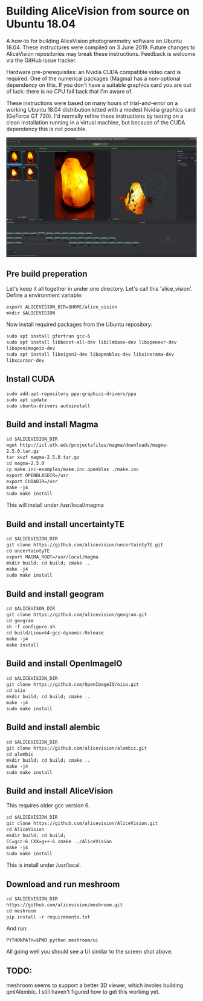 # Building AliceVision from source on Ubuntu 18.04

A how-to for building AliceVision photogrammetry software on Ubuntu 18.04. These instructures were compiled on 3 June 2019. Future changes to AliceVision repositories may break these instructions. Feedback is welcome via the GitHub issue tracker.

Hardware pre-prerequisites: an Nvidia CUDA compatible video card is required. One of the numerical packages (Magma) has a non-optional dependency on this. If you don't have a suitable graphics card you are out of luck: there is no CPU fall back that I'm aware of.

These instructions were based on many hours of trial-and-error on a working Ubuntu 18.04 distribution kitted with a modest Nvidia graphics card (GeForce GT 730).  I'd normally refine these instructions by testing on a clean installation running in a virtual machine, but because of the CUDA dependency this is not possible.

![meshroom screenshot](./meshroom_screenshot.jpg)

## Pre build preperation

Let's keep it all together in under one directory. Let's call this 'alice_vision'. Define a environment variable:

```
export ALICEVISION_DIR=$HOME/alice_vision
mkdir $ALICEVISION
```

Now install required packages from the Ubuntu repository:

```
sudo apt install gfortran gcc-6
sudo apt install libboost-all-dev libilmbase-dev libopenexr-dev libopenimageio-dev 
sudo apt install libeigen3-dev libopenblas-dev libxinerama-dev libxcursor-dev 
```


## Install CUDA

```
sudo add-apt-repository ppa:graphics-drivers/ppa
sudo apt update
sudo ubuntu-drivers autoinstall
```

## Build and install Magma

```
cd $ALICEVISION_DIR
wget http://icl.utk.edu/projectsfiles/magma/downloads/magma-2.5.0.tar.gz
tar xvzf magma-2.5.0.tar.gz
cd magma-2.5.0
cp make.inc-examples/make.inc.openblas ./make.inc
export OPENBLASDIR=/usr
export CUDADIR=/usr
make -j4
sudo make install
```

This will install under /usr/local/magma

## Build and install uncertaintyTE

```
cd $ALICEVISION_DIR
git clone https://github.com/alicevision/uncertaintyTE.git
cd uncertaintyTE
export MAGMA_ROOT=/usr/local/magma
mkdir build; cd build; cmake ..
make -j4
sudo make install
```

## Build and install geogram

```
cd $ALICEVISON_DIR
git clone https://github.com/alicevision/geogram.git
cd geogram
sh -f configure.sh
cd build/Linux64-gcc-dynamic-Release 
make -j4
make install
```

## Build and install OpenImageIO

```
cd $ALICEVISION_DIR
git clone https://github.com/OpenImageIO/oiio.git
cd oiio
mkdir build; cd build; cmake ..
make -j4
sudo make install
```

## Build and install alembic

```
cd $ALICEVISION_DIR
git clone https://github.com/alicevision/alembic.git
cd alembic
mkdir build; cd build; cmake ..
make -j4
sudo make install
```

## Build and install AliceVision

This requires older gcc version 6.

```
cd $ALICEVISION_DIR
git clone https://github.com/alicevision/AliceVision.git
cd AliceVision
mkdir build; cd build; 
CC=gcc-6 CXX=g++-6 cmake ../AliceVision
make -j4
sudo make install
```

This is install under /usr/local.

## Download and run meshroom

```
cd $ALICEVISION_DIR
https://github.com/alicevision/meshroom.git
cd meshroom
pip install -r requirements.txt 
```

And run:

```
PYTHONPATH=$PWD python meshroom/ui
```

All going well you should see a UI similar to the screen shot above.

## TODO:

meshroom seems to support a better 3D viewer, which involes building qmlAlembic. I still haven't figured how to get
this working yet.
